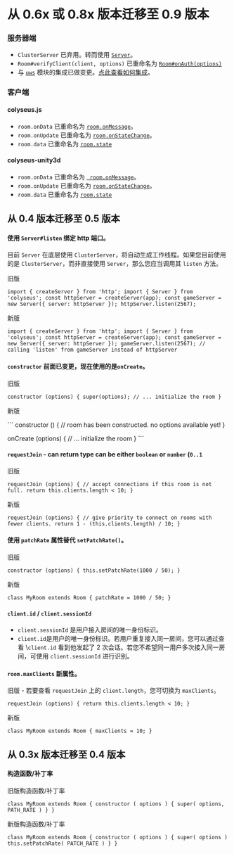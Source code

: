# 从 0.6x 或 0.8x 版本迁移至 0.9 版本

### 服务器端

- `ClusterServer` 已弃用。转而使用 [`Server`](/server/api)。
- `Room#verifyClient(client, options)` 已重命名为 [`Room#onAuth(options)`](/server/room/#onauth-client-options-request)
- 与 [`uws`](https://www.npmjs.com/package/uws) 模块的集成已做变更。[点此查看如何集成](/server/api/#optionsengine)。

### 客户端

#### colyseus.js
- `room.onData` 已重命名为 [`room.onMessage`](/client/room#onmessage)。
- `room.onUpdate` 已重命名为 [`room.onStateChange`](/client/room#onstatechange)。
- `room.data` 已重命名为 [`room.state`](/client/room/#state-any)

#### colyseus-unity3d
- `room.onData` 已重命名为 [` room.onMessage`](/client/room#onmessage)。
- `room.onUpdate` 已重命名为 [`room.onStateChange`](/client/room#onstatechange)。
- `room.data` 已重命名为 [`room.state`](/client/room/#state-any)

## 从 0.4 版本迁移至 0.5 版本

#### 使用 `Server#listen` 绑定 http 端口。

目前 `Server` 在底层使用 `ClusterServer`，将自动生成工作线程。如果您目前使用的是 `ClusterServer`，而非直接使用 `Server`，那么您应当调用其 `listen` 方法。

旧版

``` import { createServer } from 'http'; import { Server } from 'colyseus'; const httpServer = createServer(app); const gameServer = new Server({ server: httpServer }); httpServer.listen(2567); ```

新版

``` import { createServer } from 'http'; import { Server } from 'colyseus'; const httpServer = createServer(app); const gameServer = new Server({ server: httpServer }); gameServer.listen(2567); // calling 'listen' from gameServer instead of httpServer ```

#### `constructor` 前面已变更，现在使用的是`onCreate`。

旧版

``` constructor (options) { super(options); // ... initialize the room } ```

新版

\`\`\` constructor () { // room has been constructed. no options available yet! }

onCreate (options) { // ... initialize the room } \`\`\`

#### `requestJoin` \- can return type can be either `boolean` or `number` (`0..1`

旧版

``` requestJoin (options) { // accept connections if this room is not full. return this.clients.length < 10; } ```

新版

``` requestJoin (options) { // give priority to connect on rooms with fewer clients. return 1 - (this.clients.length) / 10; } ```

#### 使用 `patchRate` 属性替代 `setPatchRate()`。

旧版

``` constructor (options) { this.setPatchRate(1000 / 50); } ```

新版

``` class MyRoom extends Room { patchRate = 1000 / 50; } ```

#### `client.id` / `client.sessionId`

- `client.sessionId` 是用户接入房间的唯一身份标识。
- `client.id`是用户的唯一身份标识。若用户重复接入同一房间，您可以通过查看 \\`client.id` 看到他发起了 2 次会话。若您不希望同一用户多次接入同一房间，可使用 `client.sessionId` 进行识别。

#### `room.maxClients` 新属性。

旧版 - 若要查看 `requestJoin` 上的 `client.length`，您可切换为 `maxClients`。

``` requestJoin (options) { return this.clients.length < 10; } ```

新版

``` class MyRoom extends Room { maxClients = 10; } ```

## 从 0.3x 版本迁移至 0.4 版本

#### 构造函数/补丁率

旧版构造函数/补丁率

``` class MyRoom extends Room { constructor ( options ) { super( options, PATH_RATE ) } } ```

新版构造函数/补丁率

``` class MyRoom extends Room { constructor ( options ) { super( options ) this.setPatchRate( PATCH_RATE ) } } ```
